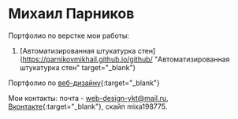 
# Михаил Парников
Портфолио по верстке мои работы:

1. [Автоматизированная штукатурка стен](https://parnikovmikhail.github.io/github/ "Автоматизированная штукатурка стен" target="_blank")





Портфолио по [веб-дизайну](https://www.behance.net/parnikovmi5ea4){:target="_blank"}


Мои контакты:
почта - web-design-ykt@mail.ru, [Вконтакте](https://vk.com/id4707022){:target="_blank"}, 
скайп mixa198775.
